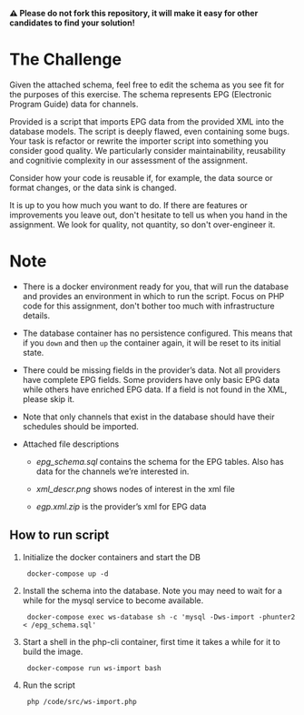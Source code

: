 **⚠️ Please do not fork this repository, it will make it easy for other candidates to find your solution!**

# The Challenge
Given the attached schema, feel free to edit the schema as you see fit for the purposes of this exercise.
The schema represents EPG (Electronic Program Guide) data for channels.

Provided is a script that imports EPG data from the provided XML into the database models. The script is deeply flawed, even containing some bugs.
Your task is refactor or rewrite the importer script into something you consider good quality. We particularly consider maintainability, reusability and cognitivie complexity in our assessment of the assignment.

Consider how your code is reusable if, for example, the data source or format changes, or the data sink is changed.

It is up to you how much you want to do. If there are features or improvements you leave out, don't hesitate to tell us when you hand in the assignment. We look for quality, not quantity, so don't over-engineer it.

# Note

* There is a docker environment ready for you, that will run the database and provides an environment in which to run the script. Focus on PHP code for this assignment, don't bother too much with infrastructure details.
* The database container has no persistence configured. This means that if you `down` and then `up` the container again, it will be reset to its initial state.
* There could be missing fields in the provider’s data. Not all providers have complete EPG fields. Some providers have only basic EPG data while others have enriched EPG data. If a field is not found in the XML, please skip it.
* Note that only channels that exist in the database should have their schedules should be imported.
* Attached file descriptions
    
    * *epg_schema.sql* contains the schema for the EPG tables. Also has data for the channels we’re interested in.

    * *xml_descr.png* shows nodes of interest in the xml file
 
    * *egp.xml.zip* is the provider’s xml for EPG data
 
 ## How to run script

1. Initialize the docker containers and start the DB

        docker-compose up -d

2. Install the schema into the database. Note you may need to wait for a while for the mysql service to become available.

        docker-compose exec ws-database sh -c 'mysql -Dws-import -phunter2 < /epg_schema.sql'

2. Start a shell in the php-cli container, first time it takes a while for it to build the image.

        docker-compose run ws-import bash
    
3. Run the script

        php /code/src/ws-import.php
